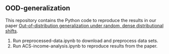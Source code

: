 ## OOD-generalization

This repository contains the Python code to reproduce the results in our paper [Out-of-distribution generalization under random, dense distributional shifts](https://arxiv.org/pdf/2404.18370).

1. Run preprocessed-data.ipynb to download and preprocess data sets.
2. Run ACS-income-analysis.ipynb to reproduce results from the paper. 
